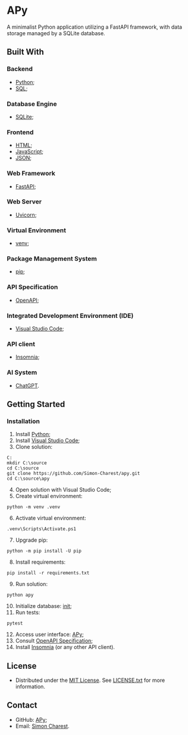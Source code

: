 # APy
A minimalist Python application utilizing a FastAPI framework, with data storage managed by a SQLite database.

## Built With

### Backend
- [Python](https://www.python.org);
- [SQL](https://en.wikipedia.org/wiki/SQL);

### Database Engine
- [SQLite](https://www.sqlite.org/);

### Frontend
- [HTML](https://html.spec.whatwg.org/);
- [JavaScript](https://www.javascript.com/);
- [JSON](https://www.json.org/);

### Web Framework
- [FastAPI](https://fastapi.tiangolo.com);

### Web Server
- [Uvicorn](https://www.uvicorn.org/);

### Virtual Environment
- [venv](https://docs.python.org/library/venv);

### Package Management System
- [pip](https://pip.pypa.io);

### API Specification
- [OpenAPI](https://www.openapis.org/);

### Integrated Development Environment (IDE)
- [Visual Studio Code](https://code.visualstudio.com);

### API client
- [Insomnia](https://insomnia.rest/products/insomnia);

### AI System
- [ChatGPT](https://chat.openai.com/).

## Getting Started

### Installation
1. Install [Python](https://www.python.org/downloads/);
2. Install [Visual Studio Code](https://code.visualstudio.com/download);
3. Clone solution:
```
C:
mkdir C:\source
cd C:\source
git clone https://github.com/Simon-Charest/apy.git
cd C:\source\apy
```
4. Open solution with Visual Studio Code;
5. Create virtual environment:
```
python -m venv .venv
```
6. Activate virtual environment:
```
.venv\Scripts\Activate.ps1
```
7. Upgrade pip:
```
python -m pip install -U pip
```
8. Install requirements:
```
pip install -r requirements.txt
```
9. Run solution:
```
python apy
```
10. Initialize database: [init](http://localhost:8000/init);
11. Run tests:
```
pytest
```
12. Access user interface: [APy](http://localhost:8000);
13. Consult [OpenAPI Specification](http://localhost:8000/docs);
14. Install [Insomnia](https://insomnia.rest/products/insomnia) (or any other API client).

## License
- Distributed under the [MIT License](https://opensource.org/license/mit/). See [LICENSE.txt](./LICENSE.txt) for more information.

## Contact
- GitHub: [APy](https://github.com/Simon-Charest/apy);
- Email: [Simon Charest](mailto:simoncharest@gmail.com).
